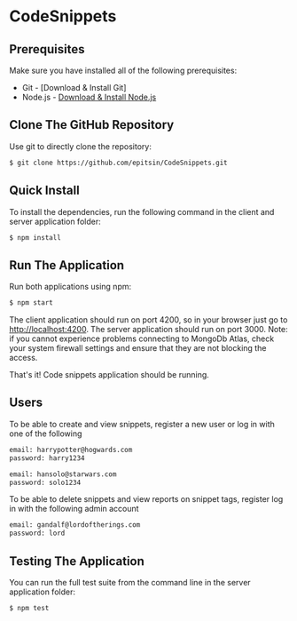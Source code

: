 # CodeSnippets

## Prerequisites
Make sure you have installed all of the following prerequisites:
* Git - [Download & Install Git]
* Node.js - [Download & Install Node.js](https://nodejs.org/en/download/)

## Clone The GitHub Repository
Use git to directly clone the repository:

```bash
$ git clone https://github.com/epitsin/CodeSnippets.git
```

## Quick Install
To install the dependencies, run the following command in the client and server application folder:

```bash
$ npm install
```

## Run The Application

Run both applications using npm:

```bash
$ npm start
```

The client application should run on port 4200, so in your browser just go to [http://localhost:4200](http://localhost:4200). The server application should run on port 3000.
Note: if you cannot experience problems connecting to MongoDb Atlas, check your system firewall settings and ensure that they are not blocking the access.

That's it! Code snippets application should be running.


## Users
To be able to create and view snippets, register a new user or log in with one of the following

```bash
email: harrypotter@hogwards.com
password: harry1234
```

```bash
email: hansolo@starwars.com
password: solo1234
```
To be able to delete snippets and view reports on snippet tags, register log in with the following admin account

```bash
email: gandalf@lordoftherings.com
password: lord
```

## Testing The Application
You can run the full test suite from the command line in the server application folder:

```bash
$ npm test
```
